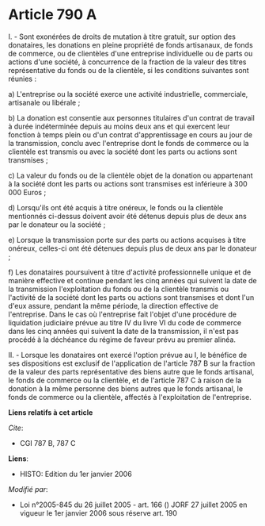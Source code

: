 # Article 790 A

I. - Sont exonérées de droits de mutation à titre gratuit, sur option des donataires, les donations en pleine propriété de
fonds artisanaux, de fonds de commerce, ou de clientèles d'une entreprise individuelle ou de parts ou actions d'une société,
à concurrence de la fraction de la valeur des titres représentative du fonds ou de la clientèle, si les conditions suivantes
sont réunies :

a) L'entreprise ou la société exerce une activité industrielle, commerciale, artisanale ou libérale ;

b) La donation est consentie aux personnes titulaires d'un contrat de travail à durée indéterminée depuis au moins deux ans
et qui exercent leur fonction à temps plein ou d'un contrat d'apprentissage en cours au jour de la transmission, conclu avec
l'entreprise dont le fonds de commerce ou la clientèle est transmis ou avec la société dont les parts ou actions sont
transmises ;

c) La valeur du fonds ou de la clientèle objet de la donation ou appartenant à la société dont les parts ou actions sont
transmises est inférieure à 300 000 Euros ;

d) Lorsqu'ils ont été acquis à titre onéreux, le fonds ou la clientèle mentionnés ci-dessus doivent avoir été détenus depuis
plus de deux ans par le donateur ou la société ;

e) Lorsque la transmission porte sur des parts ou actions acquises à titre onéreux, celles-ci ont été détenues depuis plus de
deux ans par le donateur ;

f) Les donataires poursuivent à titre d'activité professionnelle unique et de manière effective et continue pendant les cinq
années qui suivent la date de la transmission l'exploitation du fonds ou de la clientèle transmis ou l'activité de la société
dont les parts ou actions sont transmises et dont l'un d'eux assure, pendant la même période, la direction effective de
l'entreprise. Dans le cas où l'entreprise fait l'objet d'une procédure de liquidation judiciaire prévue au titre IV du livre
VI du code de commerce dans les cinq années qui suivent la date de la transmission, il n'est pas procédé à la déchéance du
régime de faveur prévu au premier alinéa.

II. - Lorsque les donataires ont exercé l'option prévue au I, le bénéfice de ses dispositions est exclusif de l'application
de l'article 787 B sur la fraction de la valeur des parts représentative des biens autre que le fonds artisanal, le fonds de
commerce ou la clientèle, et de l'article 787 C à raison de la donation à la même personne des biens autres que le fonds
artisanal, le fonds de commerce ou la clientèle, affectés à l'exploitation de l'entreprise.

**Liens relatifs à cet article**

_Cite_:

  - CGI 787 B, 787 C

**Liens**:

  - HISTO: Edition du 1er janvier 2006

_Modifié par_:

  - Loi n°2005-845 du 26 juillet 2005 - art. 166 () JORF 27 juillet 2005 en vigueur le 1er janvier 2006 sous réserve art. 190
